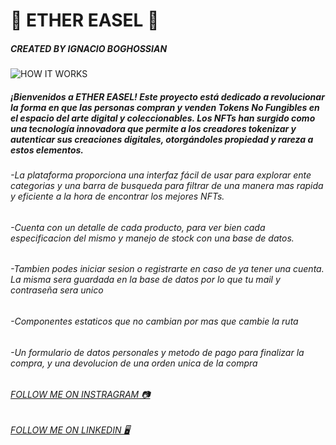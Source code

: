 # 🌌 ETHER EASEL 🌌
##### CREATED BY IGNACIO BOGHOSSIAN

![HOW IT WORKS](./public/img/README/landing.gif)

##### ¡Bienvenidos a ETHER EASEL! Este proyecto está dedicado a revolucionar la forma en que las personas compran y venden Tokens No Fungibles en el espacio del arte digital y coleccionables. Los NFTs han surgido como una tecnología innovadora que permite a los creadores tokenizar y autenticar sus creaciones digitales, otorgándoles propiedad y rareza a estos elementos. 

###### -La plataforma proporciona una interfaz fácil de usar para explorar ente categorias y una barra de busqueda para filtrar de una manera mas rapida y eficiente a la hora de encontrar los mejores NFTs.

###### -Cuenta con un detalle de cada producto, para ver bien cada especificacion del mismo y manejo de stock con una base de datos.

###### -Tambien podes iniciar sesion o registrarte en caso de ya tener una cuenta. La misma sera guardada en la base de datos por lo que tu mail y contraseña sera unico

###### -Componentes estaticos que no cambian por mas que cambie la ruta

###### -Un formulario de datos personales y metodo de pago para finalizar la compra, y una devolucion de una orden unica de la compra



###### [FOLLOW ME ON INSTRAGRAM 📷](https://www.instagram.com/nachobogho18/)
###### [FOLLOW ME ON LINKEDIN 🖥️](https://www.linkedin.com/in/ignacio-boghossian-313b11225/)
